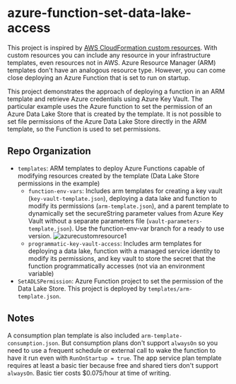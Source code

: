 # azure-function-set-data-lake-access

This project is inspired by [AWS CloudFormation custom resources](https://docs.aws.amazon.com/AWSCloudFormation/latest/UserGuide/template-custom-resources.html). 
With custom resources you can include any resource in your infrastructure templates, even resources not in AWS.
Azure Resource Manager (ARM) templates don't have an analogous resource type.
However, you can come close deploying an Azure Function that is set to run on startup.

This project demonstrates the approach of deploying a function in an ARM template and retrieve Azure credentials using Azure Key Vault.
The particular example uses the Azure function to set the permission of an Azure Data Lake Store that is created by the template.
It is not possible to set file permissions of the Azure Data Lake Store directly in the ARM template, so the Function is used to set permissions.


## Repo Organization

- `templates`: ARM templates to deploy Azure Functions capable of modifying resources created by the template (Data Lake Store permissions in the example)
    - `function-env-vars`: Includes arm templates for creating a key vault (`key-vault-template.json`), deploying a data lake and function to modify its permissions (`arm-template.json`), and a parent template to dynamically set the secureString parameter values from Azure Key Vault without a separate parameters file (`vault-parameters-template.json`).  Use the function-env-var branch for a ready to use version.
![azurecustomresource1](https://user-images.githubusercontent.com/3911650/38169596-858402f4-352b-11e8-96b7-02ef029bd00a.png)
	- `programmatic-key-vault-access`: Includes arm templates for deploying a data lake, function with a managed service identity to modify its permissions, and key vault to store the secret that the function programmatically accesses (not via an environment variable)
- `SetADLSPermission`: Azure Function project to set the permission of the Data Lake Store. This project is deployed by `templates/arm-template.json`.

## Notes

A consumption plan template is also included `arm-template-consumption.json`. But consumption plans don't support `alwaysOn` so you need to use a frequent schedule or external call to wake the function to have it run even with `RunOnStartup = true`.
The app service plan template requires at least a basic tier because free and shared tiers don't support `alwaysOn`. Basic tier costs $0.075/hour at time of writing.
